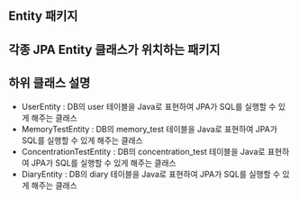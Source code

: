 ## Entity 패키지
각종 JPA Entity 클래스가 위치하는 패키지
---
## 하위 클래스 설명
- UserEntity : DB의 user 테이블을 Java로 표현하여 JPA가 SQL를 실행할 수 있게 해주는 클래스
- MemoryTestEntity : DB의 memory_test 테이블을 Java로 표현하여 JPA가 SQL를 실행할 수 있게 해주는 클래스
- ConcentrationTestEntity : DB의 concentration_test 테이블을 Java로 표현하여 JPA가 SQL를 실행할 수 있게 해주는 클래스
- DiaryEntity : DB의 diary 테이블을 Java로 표현하여 JPA가 SQL를 실행할 수 있게 해주는 클래스